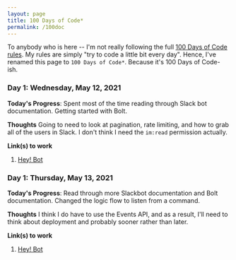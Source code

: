 ```yaml
---
layout: page
title: 100 Days of Code*
permalink: /100doc
---
```


To anybody who is here -- I'm not really following the full [100 Days of Code rules](https://www.100daysofcode.com/rules/). My rules are simply "try to code a little bit every day". Hence, I've renamed this page to `100 Days of Code*`. Because it's 100 Days of Code-ish.

### Day 1: Wednesday, May 12, 2021

**Today's Progress**: Spent most of the time reading through Slack bot documentation. Getting started with Bolt. 

**Thoughts** Going to need to look at pagination, rate limiting, and how to grab all of the users in Slack. I don't think I need the `im:read` permission actually.

**Link(s) to work**
1. [Hey! Bot](https://github.com/gyyu/hey-bot)

### Day 1: Thursday, May 13, 2021

**Today's Progress**: Read through more Slackbot documentation and Bolt documentation. Changed the logic flow to listen from a command.

**Thoughts** I think I do have to use the Events API, and as a result, I'll need to think about deployment and probably sooner rather than later.

**Link(s) to work**
1. [Hey! Bot](https://github.com/gyyu/hey-bot)